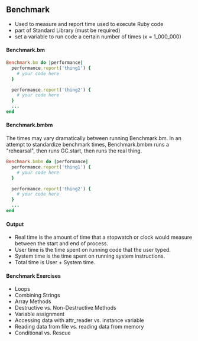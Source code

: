 ## Benchmark

* Used to measure and report time used to execute Ruby code
* part of Standard Library (must be required)
* set a variable to run code a certain number of times (x = 1_000_000)


#### Benchmark.bm
```ruby
Benchmark.bm do |performance|
  performance.report('thing1') { 
    # your code here
  }

  performance.report('thing2') { 
    # your code here
  }
  ...
end
```


#### Benchmark.bmbm
The times may vary dramatically between running Benchmark.bm. In an attempt to standardize benchmark times,
Benchmark.bmbm runs a "rehearsal", then runs GC.start, then runs the real thing.

```ruby
Benchmark.bmbm do |performance|
  performance.report('thing1') { 
    # your code here
  }

  performance.report('thing2') { 
    # your code here
  }
  ...
end
```


#### Output
* Real time is the amount of time that a stopwatch or clock would measure between the start and end of process. 
* User time is the time spent on running code that the user typed.
* System time is the time spent on running system instructions.
* Total time is User + System time.


#### Benchmark Exercises
* Loops
* Combining Strings
* Array Methods
* Destructive vs. Non-Destructive Methods
* Variable assignment
* Accessing data with attr_reader vs. instance variable
* Reading data from file vs. reading data from memory
* Conditional vs. Rescue